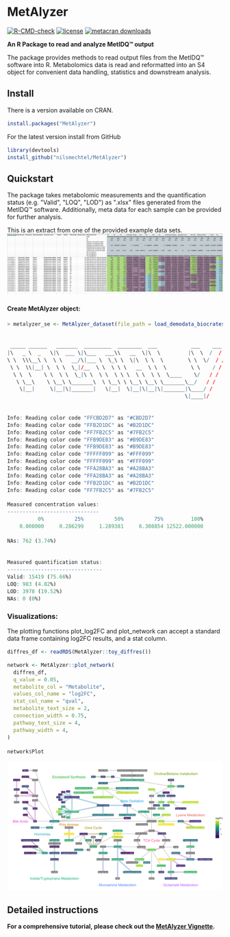MetAlyzer
========

<!-- badges: start -->
[![R-CMD-check](https://github.com/nilsmechtel/MetAlyzer/actions/workflows/R-CMD-check.yaml/badge.svg)](https://github.com/nilsmechtel/MetAlyzer/actions/workflows/R-CMD-check.yaml)
[![license](https://img.shields.io/badge/license-GPL--3-blue.svg)](https://www.gnu.org/licenses/gpl-3.0.en.html)
[![metacran downloads](https://cranlogs.r-pkg.org/badges/grand-total/MetAlyzer)](https://cran.r-project.org/package=MetAlyzer)
<!-- badges: end -->

**An R Package to read and analyze MetIDQ&trade; output**

The package provides methods to read output files from the MetIDQ&trade; software into R. Metabolomics data is read and reformatted into an S4 object for convenient data handling, statistics and downstream analysis.

## Install

There is a version available on CRAN.

```r
install.packages("MetAlyzer")
```

For the latest version install from GitHub
```r
library(devtools)
install_github("nilsmechtel/MetAlyzer")
```

## Quickstart

The package takes metabolomic measurements and the quantification status (e.g. "Valid", "LOQ", "LOD") as ".xlsx" files generated from the MetIDQ&trade; software. Additionally, meta data for each sample can be provided for further analysis.

This is an extract from one of the provided example data sets.
![Example_Data](vignettes/images/biocrates_output.png)

#### Create MetAlyzer object:
```r
> metalyzer_se <- MetAlyzer_dataset(file_path = load_demodata_biocrates())


 _____ ______   _______  _________  ________  ___           ___    ___ ________  _______   ________
|\   _ \  _   \|\  ___ \|\___   ___\\   __  \|\  \         |\  \  /  /|\_____  \|\  ___ \ |\   __  \
\ \  \\\__\ \  \ \   __/\|___ \  \_\ \  \|\  \ \  \        \ \  \/  / /\|___/  /\ \   __/|\ \  \|\  \
 \ \  \\|__| \  \ \  \_|/__  \ \  \ \ \   __  \ \  \        \ \    / /     /  / /\ \  \_|/_\ \   _  _\
  \ \  \    \ \  \ \  \_|\ \  \ \  \ \ \  \ \  \ \  \____    \/   / /     /  /_/__\ \  \_|\ \ \  \\  \| 
   \ \__\    \ \__\ \_______\  \ \__\ \ \__\ \__\ \_______\__/   / /     |\________\ \_______\ \__\\ _\ 
    \|__|     \|__|\|_______|   \|__|  \|__|\|__|\|_______|\____/ /       \|_______|\|_______|\|__|\|__|
                                                          \|____|/


Info: Reading color code "FFCBD2D7" as "#CBD2D7"
Info: Reading color code "FFB2D1DC" as "#B2D1DC"
Info: Reading color code "FF7FB2C5" as "#7FB2C5"
Info: Reading color code "FFB9DE83" as "#B9DE83"
Info: Reading color code "FFB9DE83" as "#B9DE83"
Info: Reading color code "FFFFF099" as "#FFF099"
Info: Reading color code "FFFFF099" as "#FFF099"
Info: Reading color code "FFA28BA3" as "#A28BA3"
Info: Reading color code "FFA28BA3" as "#A28BA3"
Info: Reading color code "FFB2D1DC" as "#B2D1DC"
Info: Reading color code "FF7FB2C5" as "#7FB2C5"

Measured concentration values:
------------------------------
          0%          25%          50%          75%         100% 
    0.000000     0.286299     1.289381     6.308854 12522.000000 

NAs: 762 (3.74%)


Measured quantification status:
-------------------------------
Valid: 15419 (75.66%)
LOQ: 983 (4.82%)
LOD: 3978 (19.52%)
NAs: 0 (0%)
```

### Visualizations:
The plotting functions plot_log2FC and plot_network can accept a standard data frame containing log2FC results, and a stat column.

```r
diffres_df <- readRDS(MetAlyzer::toy_diffres())
```

```r
network <- MetAlyzer::plot_network(
  diffres_df,
  q_value = 0.05,
  metabolite_col = "Metabolite",
  values_col_name = "log2FC",
  stat_col_name = "qval",
  metabolite_text_size = 2,
  connection_width = 0.75,
  pathway_text_size = 4,
  pathway_width = 4,
)

network$Plot
```

![Network](vignettes/images/network_demodata.png)

## Detailed instructions
**For a comprehensive tutorial, please check out the [MetAlyzer Vignette](https://CRAN.R-project.org/package=MetAlyzer
).**

